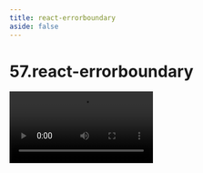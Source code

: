 ```yaml
---
title: react-errorboundary
aside: false
---
```


# 57.react-errorboundary

<video autoplay src="http://qn.chinavanes.com/interview/react-interview/57.react-errorboundary.mp4" controls controlsList="nodownload" width="50%"/>

